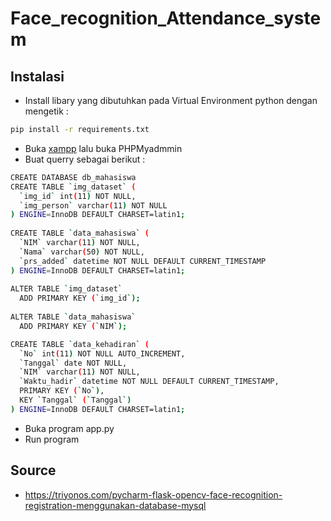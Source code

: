 # Face_recognition_Attendance_system
## Instalasi
- Install libary yang dibutuhkan pada Virtual Environment python dengan mengetik :
```sh
pip install -r requirements.txt
```
- Buka [xampp](https://www.apachefriends.org/download.html) lalu buka PHPMyadmmin
- Buat querry sebagai berikut :
```sh
CREATE DATABASE db_mahasiswa
CREATE TABLE `img_dataset` (
  `img_id` int(11) NOT NULL,
  `img_person` varchar(11) NOT NULL
) ENGINE=InnoDB DEFAULT CHARSET=latin1;
 
CREATE TABLE `data_mahasiswa` (
  `NIM` varchar(11) NOT NULL,
  `Nama` varchar(50) NOT NULL,
  `prs_added` datetime NOT NULL DEFAULT CURRENT_TIMESTAMP
) ENGINE=InnoDB DEFAULT CHARSET=latin1;
 
ALTER TABLE `img_dataset`
  ADD PRIMARY KEY (`img_id`);
 
ALTER TABLE `data_mahasiswa`
  ADD PRIMARY KEY (`NIM`);

CREATE TABLE `data_kehadiran` (
  `No` int(11) NOT NULL AUTO_INCREMENT,
  `Tanggal` date NOT NULL,
  `NIM` varchar(11) NOT NULL,
  `Waktu_hadir` datetime NOT NULL DEFAULT CURRENT_TIMESTAMP,
  PRIMARY KEY (`No`),
  KEY `Tanggal` (`Tanggal`)
) ENGINE=InnoDB DEFAULT CHARSET=latin1;
```
- Buka program app.py
- Run program 
## Source
- https://triyonos.com/pycharm-flask-opencv-face-recognition-registration-menggunakan-database-mysql
